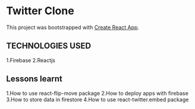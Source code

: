 # Twitter Clone

This project was bootstrapped with [Create React App](https://github.com/facebook/create-react-app).

## TECHNOLOGIES USED

1.Firebase
2.Reactjs

## Lessons learnt

1.How to use react-flip-move package
2.How to deploy apps with firebase
3.How to store data in firestore
4.How to use react-twitter.embed package
